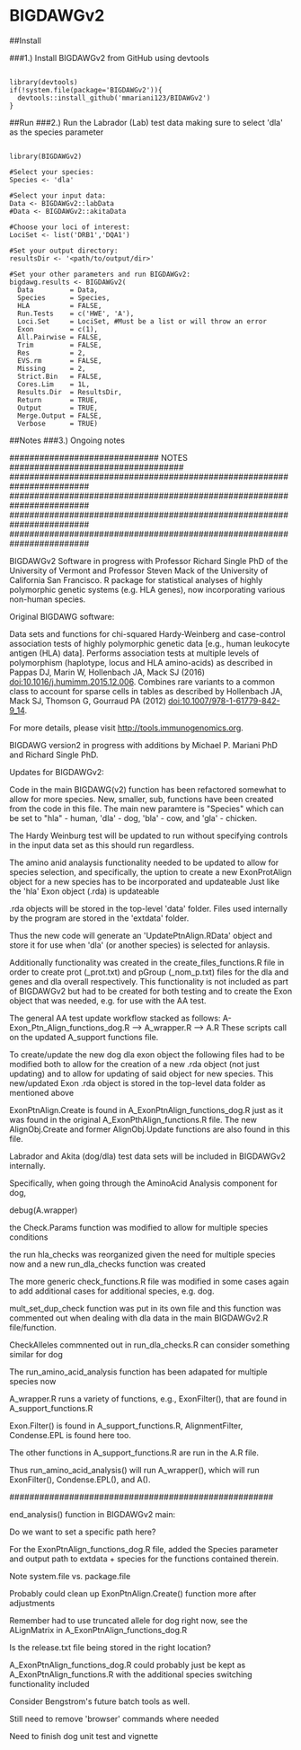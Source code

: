 # BIGDAWGv2

##Install

###1.) Install BIGDAWGv2 from GitHub using devtools

```{r install}

library(devtools)
if(!system.file(package='BIGDAWGv2')){
  devtools::install_github('mmariani123/BIDAWGv2')
}

```
##Run
###2.) Run the Labrador (Lab) test data making sure to select
'dla' as the species parameter

```{r run}

library(BIGDAWGv2)

#Select your species:
Species <- 'dla'

#Select your input data:
Data <- BIGDAWGv2::labData
#Data <- BIGDAWGv2::akitaData  

#Choose your loci of interest:
LociSet <- list('DRB1','DQA1')

#Set your output directory:
resultsDir <- '<path/to/output/dir>'

#Set your other parameters and run BIGDAWGv2:
bigdawg.results <- BIGDAWGv2(
  Data         = Data,
  Species      = Species,
  HLA          = FALSE,
  Run.Tests    = c('HWE', 'A'),
  Loci.Set     = LociSet, #Must be a list or will throw an error
  Exon         = c(1),
  All.Pairwise = FALSE,
  Trim         = FALSE,
  Res          = 2,
  EVS.rm       = FALSE,
  Missing      = 2,
  Strict.Bin   = FALSE,
  Cores.Lim    = 1L,
  Results.Dir  = ResultsDir,
  Return       = TRUE,
  Output       = TRUE,
  Merge.Output = FALSE,
  Verbose      = TRUE)

```

##Notes
###3.) Ongoing notes

############################## NOTES ###################################
########################################################################
########################################################################
########################################################################
########################################################################

BIGDAWGv2 Software in progress with Professor Richard Single PhD of the 
University of Vermont and Professor Steven Mack of the University of 
California San Francisco. R package for statistical analyses of highly 
polymorphic genetic systems (e.g. HLA genes), now incorporating various 
non-human species.  

Original BIGDAWG software:

Data sets and functions for chi-squared Hardy-Weinberg and case-control
association tests of highly polymorphic genetic data [e.g., human 
leukocyte antigen (HLA) data]. Performs association tests at multiple 
levels of polymorphism (haplotype, locus and HLA amino-acids) as 
described in Pappas DJ, Marin W, Hollenbach JA, Mack SJ (2016) 
<doi:10.1016/j.humimm.2015.12.006>. Combines rare variants to a 
common class to account for sparse cells in tables as described by 
Hollenbach JA, Mack SJ, Thomson G, Gourraud PA (2012) 
<doi:10.1007/978-1-61779-842-9_14>.
    
For more details, please visit http://tools.immunogenomics.org.

BIGDAWG version2 in progress with additions by Michael P. Mariani PhD
and Richard Single PhD.

Updates for BIGDAWGv2:

Code in the main BIGDAWG(v2) function has been refactored somewhat to 
allow for more species. New, smaller, sub, functions have been created
from the code in this file. The main new paramtere is "Species" which
can be set to "hla" - human, 'dla' - dog, 'bla' - cow, and 'gla' - 
chicken.

The Hardy Weinburg test will be updated to run without specifying 
controls in the input data set as this should run regardless.

The amino anid analaysis functionality needed to be updated to allow for
species selection, and specifically, the uption to create a new 
ExonProtAlign object for a new species has to be incorporated and 
updateable Just like the 'hla' Exon object (.rda) is updateable

.rda objects will be stored in the top-level 'data' folder. Files used
internally by the program are stored in the 'extdata' folder. 

Thus the new code will generate an 'UpdatePtnAlign.RData' object and 
store it for use when 'dla' (or another species) is selected for 
anlaysis.

Additionally functionality was created in the create_files_functions.R 
file in order to create prot (_prot.txt) and pGroup
(_nom_p.txt) files for the dla and genes and dla overall respectively. 
This functionality is not included as part of BIGDAWGv2 but had to be 
created for both testing and to create the Exon object that was needed, 
e.g. for use with the AA test. 

The general AA test update workflow stacked as follows:
A-Exon_Ptn_Align_functions_dog.R --> A_wrapper.R --> A.R
These scripts call on the updated A_support functions file. 

To create/update the new dog dla exon object the following files had to 
be modified both to allow for the creation of a new .rda object (not 
just updating) and to allow for updating  of said object for new 
species. This new/updated Exon .rda object is stored in the top-level 
data folder as mentioned above

ExonPtnAlign.Create is found in A_ExonPtnAlign_functions_dog.R
just as it was found in the original A_ExonPthAlign_functions.R
file. The new AlignObj.Create and former AlignObj.Update functions are 
also found in this file.

Labrador and Akita (dog/dla) test data sets will be included in 
BIGDAWGv2 internally. 

Specifically, when going through the AminoAcid Analysis component for 
dog,

debug(A.wrapper)

the Check.Params function was modified to allow for multiple
species conditions

the run hla_checks was reorganized given the need for multiple
species now and a new run_dla_checks function was created

The more generic check_functions.R file was modified in some 
cases again to add additional cases for additional species, e.g. dog.

mult_set_dup_check function was put in its own file
and this function was commented out when dealing with 
dla data in the main BIGDAWGv2.R file/function. 

CheckAlleles commnented out in run_dla_checks.R
can consider something similar for dog

The run_amino_acid_analysis function has been adapated for
multiple species now

A_wrapper.R runs a variety of functions, e.g., ExonFilter(),
that are found in A_support_functions.R

Exon.Filter() is found in A_support_functions.R,
AlignmentFilter, Condense.EPL is found here too.

The other functions in A_support_functions.R are run 
in the A.R file. 

Thus run_amino_acid_analysis() will run A_wrapper(), 
which will run ExonFilter(), Condense.EPL(), and A().

#####################################################

end_analysis() function in BIGDAWGv2 main:

Do we want to set a specific path here?

For the ExonPtnAlign_functions_dog.R file, added the Species
parameter and output path to extdata + species for the 
functions contained therein. 

Note system.file vs. package.file

Probably could clean up ExonPtnAlign.Create() function more
after adjustments

Remember had to use truncated allele for dog right now, see 
the ALignMatrix in A_ExonPtnAlign_functions_dog.R

Is the release.txt file being stored in the right location?

A_ExonPtnAlign_functions_dog.R could probably just be kept as
A_ExonPtnAlign_functions.R with the additional species 
switching functionality included

Consider Bengstrom's future batch tools as well. 

Still need to remove 'browser' commands where needed

Need to finish dog unit test and vignette

